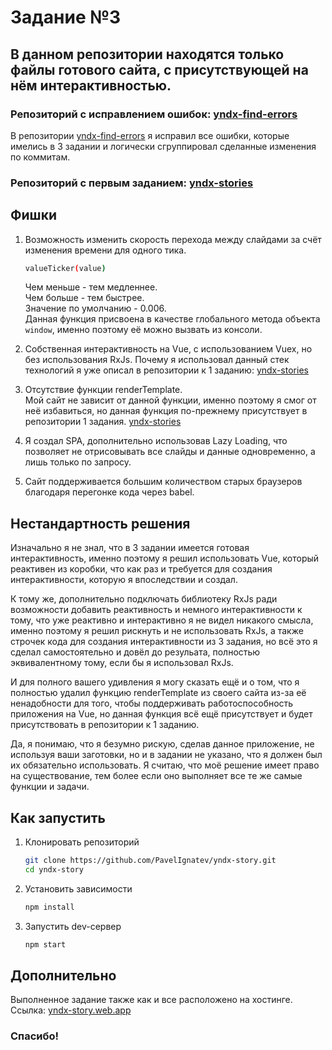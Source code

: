 # Задание №3

## В данном репозитории находятся только файлы готового сайта, с присутствующей на нём интерактивностью.

### Репозиторий с исправлением ошибок: [yndx-find-errors](https://github.com/PavelIgnatev/yndx-find-errors)
В репозитории [yndx-find-errors](https://github.com/PavelIgnatev/yndx-find-errors) я исправил все ошибки, которые имелись в 3 задании и логически сгруппировал сделанные изменения по коммитам.

### Репозиторий с первым заданием: [yndx-stories](https://github.com/PavelIgnatev/yndx-stories)

## Фишки

1. Возможность изменить скорость перехода между слайдами за счёт изменения времени для одного тика.

    ```sh
    valueTicker(value)
    ```
    
    Чем меньше - тем медленнее. <br>
    Чем больше - тем быстрее. <br>
    Значение по умолчанию - 0.006. <br>
    Данная функция присвоена в качестве глобального метода объекта  ```window```, именно поэтому её можно вызвать из консоли. <br>
    
2. Собственная интерактивность на Vue, с использованием Vuex, но без использования RxJs.
   Почему я использовал данный стек технологий я уже описал в репозитории к 1 заданию: [yndx-stories](https://github.com/PavelIgnatev/yndx-stories)
   
3. Отсутствие функции renderTemplate. <br>Мой сайт не зависит от данной функции, именно поэтому я смог от неё избавиться, но данная функция по-прежнему присутствует в репозитории 1 задания. [yndx-stories](https://github.com/PavelIgnatev/yndx-stories)

5. Я создал SPA, дополнительно использовав Lazy Loading, что позволяет не отрисовывать все слайды и данные одновременно, а лишь только по запросу.

7. Сайт поддерживается большим количеством старых браузеров благодаря перегонке кода через babel.

## Нестандартность решения

Изначально я не знал, что в 3 задании имеется готовая интерактивность, именно поэтому я решил использовать Vue, который реактивен из коробки, что как раз и требуется для создания интерактивности, которую я впоследствии и создал.

К тому же, дополнительно подключать библиотеку RxJs ради возможности добавить реактивность и немного интерактивности к тому, что уже реактивно и интерактивно
я не видел никакого смысла, именно поэтому я решил рискнуть и не использовать RxJs, а также строчек кода для создания интерактивности из 3 задания, но всё это я сделал самостоятельно и довёл до резульата, полностью эквивалентному тому, если бы я использовал RxJs.

И для полного вашего удивления я могу сказать ещё и о том, что я полностью удалил функцию renderTemplate из своего сайта из-за её ненадобности для того, чтобы поддерживать работоспособность приложения на Vue, но данная функция всё ещё присутствует и будет присутствовать в репозитории к 1 заданию.

Да, я понимаю, что я безумно рискую, сделав данное приложение, не используя ваши заготовки, но и в задании не указано, что я должен был их обязательно использовать. Я считаю, что моё решение имеет право на существование, тем более если оно выполняет все те же самые функции и задачи.

## Как запустить 

1. Клонировать репозиторий

    ```sh
    git clone https://github.com/PavelIgnatev/yndx-story.git
    cd yndx-story
    ```

2. Установить зависимости

    ```sh
    npm install
    ```

3. Запустить dev-сервер

    ```sh
    npm start
    ```
    
## Дополнительно

Выполненное задание также как и все расположено на хостинге. <br>
Ссылка: [yndx-story.web.app](https://yndx-story.web.app/)

### Спасибо!
